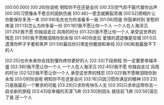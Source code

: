 [00:00.000]
[00:26]你说呢 明知你不在还是会问
[00:33]空气却不能代替你出声
[00:39]习惯像永不愈合的固执伤痕
[00:46]一思念就撕裂灵魂
[00:52]把相片让你能保存多洗一本
[00:59]毛衣也为你准备多一层
[01:06]但是 你孤单时刻 安慰的体温
[01:13]怎么为你多留一份
[01:19]!我不愿让你一个人 一个人在人海浮沉
[01:25]!我不愿 你独自走过 风雨的时分
[01:32]!我不愿让你一个人 承受这世界的残忍
[01:39]!我不愿眼泪陪你到永恒
[01:46]你走后 爱情的遗迹像是空城
[01:53]遗落你杯子手套和笑声
[01:59]最后你只带走你脆弱和单纯
[02:06]和我最放不下的人

[02:25]也许未来你会找到懂你疼你更好的人
[02:33]下段旅程 你一定要更幸福丰盛
[02:39]!我不愿让你一个人 一个人在人海浮沉
[02:45]!我不愿 你独自走过 风雨的时分
[02:52]!我不愿让你一个人 承受这世界的残忍
[03:02]!我不愿眼泪陪你到永恒
[03:09]你说呢 明知你不在还是会问
[03:16]只因习惯你满足的眼神
[03:23]只是我最后一个奢求的可能
[03:29]只求你有快乐人生
[03:35]只求命运带你去一段全新的旅程
[03:43]往幸福的天涯飞奔
[03:50]别回头 就往前飞奔
[03:56]请忘了我 还一个人